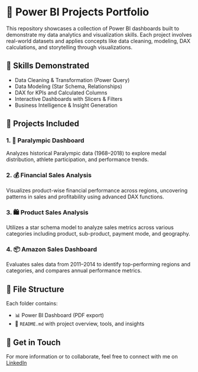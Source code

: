 # 📁 Power BI Projects Portfolio

This repository showcases a collection of Power BI dashboards built to demonstrate my data analytics and visualization skills. Each project involves real-world datasets and applies concepts like data cleaning, modeling, DAX calculations, and storytelling through visualizations.

## 🧠 Skills Demonstrated
- Data Cleaning & Transformation (Power Query)
- Data Modeling (Star Schema, Relationships)
- DAX for KPIs and Calculated Columns
- Interactive Dashboards with Slicers & Filters
- Business Intelligence & Insight Generation

## 📂 Projects Included

### 1. 🏅 Paralympic Dashboard
Analyzes historical Paralympic data (1968–2018) to explore medal distribution, athlete participation, and performance trends.

### 2. 💰 Financial Sales Analysis
Visualizes product-wise financial performance across regions, uncovering patterns in sales and profitability using advanced DAX functions.

### 3. 🛍️ Product Sales Analysis
Utilizes a star schema model to analyze sales metrics across various categories including product, sub-product, payment mode, and geography.

### 4. 📦 Amazon Sales Dashboard
Evaluates sales data from 2011–2014 to identify top-performing regions and categories, and compares annual performance metrics.

## 📄 File Structure
Each folder contains:
- 📊 Power BI Dashboard (PDF export)
- 📄 `README.md` with project overview, tools, and insights

## 🚀 Get in Touch
For more information or to collaborate, feel free to connect with me on [LinkedIn](linkedin.com/in/garimagoswami-fd/) 
